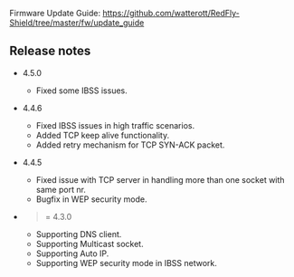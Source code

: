Firmware Update Guide: <https://github.com/watterott/RedFly-Shield/tree/master/fw/update_guide>

## Release notes

* 4.5.0
  * Fixed some IBSS issues.

* 4.4.6
  * Fixed IBSS issues in high traffic scenarios.
  * Added TCP keep alive functionality.
  * Added retry mechanism for TCP SYN-ACK packet.

* 4.4.5
  * Fixed issue with TCP server in handling more than one socket with same port nr.
  * Bugfix in WEP security mode.

* >= 4.3.0
  * Supporting DNS client.
  * Supporting Multicast socket.
  * Supporting Auto IP.
  * Supporting WEP security mode in IBSS network.
